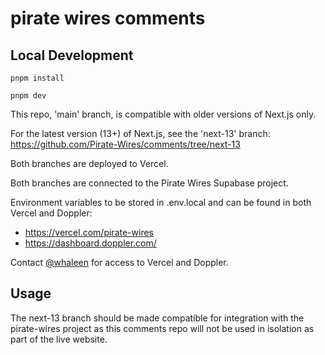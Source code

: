 # pirate wires comments

## Local Development

`pnpm install`

`pnpm dev`



This repo, 'main' branch, is compatible with older versions of Next.js only. 

For the latest version (13+) of Next.js, see the 'next-13' branch:
https://github.com/Pirate-Wires/comments/tree/next-13

Both branches are deployed to Vercel. 

Both branches are connected to the Pirate Wires Supabase project.

Environment variables to be stored in .env.local and can be found in both Vercel and Doppler:

- https://vercel.com/pirate-wires
- https://dashboard.doppler.com/

Contact [@whaleen](https://github.com/whaleen) for access to Vercel and Doppler.

## Usage

The next-13 branch should be made compatible for integration with the pirate-wires project as this comments repo will not be used in isolation as part of the live website. 
